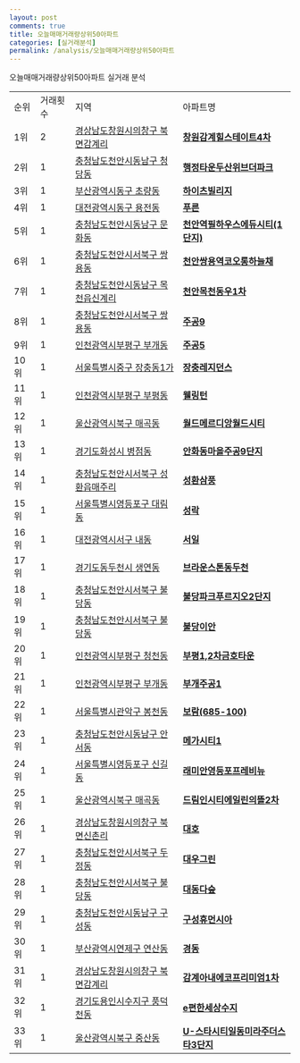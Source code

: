 ```yaml
---
layout: post
comments: true
title: 오늘매매거래량상위50아파트
categories: [실거래분석]
permalink: /analysis/오늘매매거래량상위50아파트
---
```


오늘매매거래량상위50아파트 실거래 분석

<table>
  <tr>
    <td>순위</td>
    <td>거래횟수</td>
    <td>지역</td>
    <td>아파트명</td>
  </tr>

  <tr>
    <td>1위</td>
    <td>2</td>
    <td><a href="/apt/경상남도창원시의창구북면감계리">경상남도창원시의창구 북면감계리</a></td>
    <td colspan="4" style="font-weight: bold;"><a href="/apt/경상남도창원시의창구북면감계리창원감계힐스테이트4차">창원감계힐스테이트4차</a></td>
  </tr>

  <tr>
    <td>2위</td>
    <td>1</td>
    <td><a href="/apt/충청남도천안시동남구청당동">충청남도천안시동남구 청당동</a></td>
    <td colspan="4" style="font-weight: bold;"><a href="/apt/충청남도천안시동남구청당동행정타운두산위브더파크">행정타운두산위브더파크</a></td>
  </tr>

  <tr>
    <td>3위</td>
    <td>1</td>
    <td><a href="/apt/부산광역시동구초량동">부산광역시동구 초량동</a></td>
    <td colspan="4" style="font-weight: bold;"><a href="/apt/부산광역시동구초량동하이츠빌리지">하이츠빌리지</a></td>
  </tr>

  <tr>
    <td>4위</td>
    <td>1</td>
    <td><a href="/apt/대전광역시동구용전동">대전광역시동구 용전동</a></td>
    <td colspan="4" style="font-weight: bold;"><a href="/apt/대전광역시동구용전동푸른">푸른</a></td>
  </tr>

  <tr>
    <td>5위</td>
    <td>1</td>
    <td><a href="/apt/충청남도천안시동남구문화동">충청남도천안시동남구 문화동</a></td>
    <td colspan="4" style="font-weight: bold;"><a href="/apt/충청남도천안시동남구문화동천안역필하우스에듀시티(1단지)">천안역필하우스에듀시티(1단지)</a></td>
  </tr>

  <tr>
    <td>6위</td>
    <td>1</td>
    <td><a href="/apt/충청남도천안시서북구쌍용동">충청남도천안시서북구 쌍용동</a></td>
    <td colspan="4" style="font-weight: bold;"><a href="/apt/충청남도천안시서북구쌍용동천안쌍용역코오롱하늘채">천안쌍용역코오롱하늘채</a></td>
  </tr>

  <tr>
    <td>7위</td>
    <td>1</td>
    <td><a href="/apt/충청남도천안시동남구목천읍신계리">충청남도천안시동남구 목천읍신계리</a></td>
    <td colspan="4" style="font-weight: bold;"><a href="/apt/충청남도천안시동남구목천읍신계리천안목천동우1차">천안목천동우1차</a></td>
  </tr>

  <tr>
    <td>8위</td>
    <td>1</td>
    <td><a href="/apt/충청남도천안시서북구쌍용동">충청남도천안시서북구 쌍용동</a></td>
    <td colspan="4" style="font-weight: bold;"><a href="/apt/충청남도천안시서북구쌍용동주공9">주공9</a></td>
  </tr>

  <tr>
    <td>9위</td>
    <td>1</td>
    <td><a href="/apt/인천광역시부평구부개동">인천광역시부평구 부개동</a></td>
    <td colspan="4" style="font-weight: bold;"><a href="/apt/인천광역시부평구부개동주공5">주공5</a></td>
  </tr>

  <tr>
    <td>10위</td>
    <td>1</td>
    <td><a href="/apt/서울특별시중구장충동1가">서울특별시중구 장충동1가</a></td>
    <td colspan="4" style="font-weight: bold;"><a href="/apt/서울특별시중구장충동1가장충레지던스">장충레지던스</a></td>
  </tr>

  <tr>
    <td>11위</td>
    <td>1</td>
    <td><a href="/apt/인천광역시부평구부평동">인천광역시부평구 부평동</a></td>
    <td colspan="4" style="font-weight: bold;"><a href="/apt/인천광역시부평구부평동웰링턴">웰링턴</a></td>
  </tr>

  <tr>
    <td>12위</td>
    <td>1</td>
    <td><a href="/apt/울산광역시북구매곡동">울산광역시북구 매곡동</a></td>
    <td colspan="4" style="font-weight: bold;"><a href="/apt/울산광역시북구매곡동월드메르디앙월드시티">월드메르디앙월드시티</a></td>
  </tr>

  <tr>
    <td>13위</td>
    <td>1</td>
    <td><a href="/apt/경기도화성시병점동">경기도화성시 병점동</a></td>
    <td colspan="4" style="font-weight: bold;"><a href="/apt/경기도화성시병점동안화동마을주공9단지">안화동마을주공9단지</a></td>
  </tr>

  <tr>
    <td>14위</td>
    <td>1</td>
    <td><a href="/apt/충청남도천안시서북구성환읍매주리">충청남도천안시서북구 성환읍매주리</a></td>
    <td colspan="4" style="font-weight: bold;"><a href="/apt/충청남도천안시서북구성환읍매주리성환삼풍">성환삼풍</a></td>
  </tr>

  <tr>
    <td>15위</td>
    <td>1</td>
    <td><a href="/apt/서울특별시영등포구대림동">서울특별시영등포구 대림동</a></td>
    <td colspan="4" style="font-weight: bold;"><a href="/apt/서울특별시영등포구대림동성락">성락</a></td>
  </tr>

  <tr>
    <td>16위</td>
    <td>1</td>
    <td><a href="/apt/대전광역시서구내동">대전광역시서구 내동</a></td>
    <td colspan="4" style="font-weight: bold;"><a href="/apt/대전광역시서구내동서일">서일</a></td>
  </tr>

  <tr>
    <td>17위</td>
    <td>1</td>
    <td><a href="/apt/경기도동두천시생연동">경기도동두천시 생연동</a></td>
    <td colspan="4" style="font-weight: bold;"><a href="/apt/경기도동두천시생연동브라운스톤동두천">브라운스톤동두천</a></td>
  </tr>

  <tr>
    <td>18위</td>
    <td>1</td>
    <td><a href="/apt/충청남도천안시서북구불당동">충청남도천안시서북구 불당동</a></td>
    <td colspan="4" style="font-weight: bold;"><a href="/apt/충청남도천안시서북구불당동불당파크푸르지오2단지">불당파크푸르지오2단지</a></td>
  </tr>

  <tr>
    <td>19위</td>
    <td>1</td>
    <td><a href="/apt/충청남도천안시서북구불당동">충청남도천안시서북구 불당동</a></td>
    <td colspan="4" style="font-weight: bold;"><a href="/apt/충청남도천안시서북구불당동불당이안">불당이안</a></td>
  </tr>

  <tr>
    <td>20위</td>
    <td>1</td>
    <td><a href="/apt/인천광역시부평구청천동">인천광역시부평구 청천동</a></td>
    <td colspan="4" style="font-weight: bold;"><a href="/apt/인천광역시부평구청천동부평1,2차금호타운">부평1,2차금호타운</a></td>
  </tr>

  <tr>
    <td>21위</td>
    <td>1</td>
    <td><a href="/apt/인천광역시부평구부개동">인천광역시부평구 부개동</a></td>
    <td colspan="4" style="font-weight: bold;"><a href="/apt/인천광역시부평구부개동부개주공1">부개주공1</a></td>
  </tr>

  <tr>
    <td>22위</td>
    <td>1</td>
    <td><a href="/apt/서울특별시관악구봉천동">서울특별시관악구 봉천동</a></td>
    <td colspan="4" style="font-weight: bold;"><a href="/apt/서울특별시관악구봉천동보람(685-100)">보람(685-100)</a></td>
  </tr>

  <tr>
    <td>23위</td>
    <td>1</td>
    <td><a href="/apt/충청남도천안시동남구안서동">충청남도천안시동남구 안서동</a></td>
    <td colspan="4" style="font-weight: bold;"><a href="/apt/충청남도천안시동남구안서동메가시티1">메가시티1</a></td>
  </tr>

  <tr>
    <td>24위</td>
    <td>1</td>
    <td><a href="/apt/서울특별시영등포구신길동">서울특별시영등포구 신길동</a></td>
    <td colspan="4" style="font-weight: bold;"><a href="/apt/서울특별시영등포구신길동래미안영등포프레비뉴">래미안영등포프레비뉴</a></td>
  </tr>

  <tr>
    <td>25위</td>
    <td>1</td>
    <td><a href="/apt/울산광역시북구매곡동">울산광역시북구 매곡동</a></td>
    <td colspan="4" style="font-weight: bold;"><a href="/apt/울산광역시북구매곡동드림인시티에일린의뜰2차">드림인시티에일린의뜰2차</a></td>
  </tr>

  <tr>
    <td>26위</td>
    <td>1</td>
    <td><a href="/apt/경상남도창원시의창구북면신촌리">경상남도창원시의창구 북면신촌리</a></td>
    <td colspan="4" style="font-weight: bold;"><a href="/apt/경상남도창원시의창구북면신촌리대호">대호</a></td>
  </tr>

  <tr>
    <td>27위</td>
    <td>1</td>
    <td><a href="/apt/충청남도천안시서북구두정동">충청남도천안시서북구 두정동</a></td>
    <td colspan="4" style="font-weight: bold;"><a href="/apt/충청남도천안시서북구두정동대우그린">대우그린</a></td>
  </tr>

  <tr>
    <td>28위</td>
    <td>1</td>
    <td><a href="/apt/충청남도천안시서북구불당동">충청남도천안시서북구 불당동</a></td>
    <td colspan="4" style="font-weight: bold;"><a href="/apt/충청남도천안시서북구불당동대동다숲">대동다숲</a></td>
  </tr>

  <tr>
    <td>29위</td>
    <td>1</td>
    <td><a href="/apt/충청남도천안시동남구구성동">충청남도천안시동남구 구성동</a></td>
    <td colspan="4" style="font-weight: bold;"><a href="/apt/충청남도천안시동남구구성동구성휴먼시아">구성휴먼시아</a></td>
  </tr>

  <tr>
    <td>30위</td>
    <td>1</td>
    <td><a href="/apt/부산광역시연제구연산동">부산광역시연제구 연산동</a></td>
    <td colspan="4" style="font-weight: bold;"><a href="/apt/부산광역시연제구연산동경동">경동</a></td>
  </tr>

  <tr>
    <td>31위</td>
    <td>1</td>
    <td><a href="/apt/경상남도창원시의창구북면감계리">경상남도창원시의창구 북면감계리</a></td>
    <td colspan="4" style="font-weight: bold;"><a href="/apt/경상남도창원시의창구북면감계리감계아내에코프리미엄1차">감계아내에코프리미엄1차</a></td>
  </tr>

  <tr>
    <td>32위</td>
    <td>1</td>
    <td><a href="/apt/경기도용인시수지구풍덕천동">경기도용인시수지구 풍덕천동</a></td>
    <td colspan="4" style="font-weight: bold;"><a href="/apt/경기도용인시수지구풍덕천동e편한세상수지">e편한세상수지</a></td>
  </tr>

  <tr>
    <td>33위</td>
    <td>1</td>
    <td><a href="/apt/울산광역시북구중산동">울산광역시북구 중산동</a></td>
    <td colspan="4" style="font-weight: bold;"><a href="/apt/울산광역시북구중산동U-스타시티일동미라주더스타3단지">U-스타시티일동미라주더스타3단지</a></td>
  </tr>

</table>
